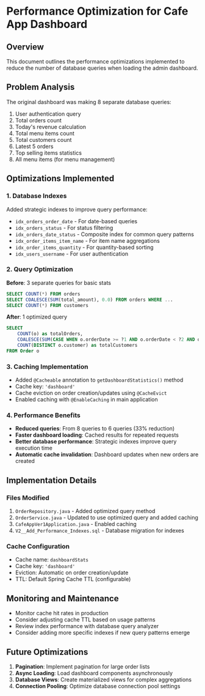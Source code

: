 # Performance Optimization for Cafe App Dashboard

## Overview
This document outlines the performance optimizations implemented to reduce the number of database queries when loading the admin dashboard.

## Problem Analysis
The original dashboard was making 8 separate database queries:
1. User authentication query
2. Total orders count
3. Today's revenue calculation
4. Total menu items count
5. Total customers count
6. Latest 5 orders
7. Top selling items statistics
8. All menu items (for menu management)

## Optimizations Implemented

### 1. Database Indexes
Added strategic indexes to improve query performance:
- `idx_orders_order_date` - For date-based queries
- `idx_orders_status` - For status filtering
- `idx_orders_date_status` - Composite index for common query patterns
- `idx_order_items_item_name` - For item name aggregations
- `idx_order_items_quantity` - For quantity-based sorting
- `idx_users_username` - For user authentication

### 2. Query Optimization
**Before**: 3 separate queries for basic stats
```sql
SELECT COUNT(*) FROM orders
SELECT COALESCE(SUM(total_amount), 0.0) FROM orders WHERE ...
SELECT COUNT(*) FROM customers
```

**After**: 1 optimized query
```sql
SELECT 
    COUNT(o) as totalOrders,
    COALESCE(SUM(CASE WHEN o.orderDate >= ?1 AND o.orderDate < ?2 AND o.status = 'COMPLETED' THEN o.totalAmount ELSE 0 END), 0.0) as todayRevenue,
    COUNT(DISTINCT o.customer) as totalCustomers
FROM Order o
```

### 3. Caching Implementation
- Added `@Cacheable` annotation to `getDashboardStatistics()` method
- Cache key: `'dashboard'`
- Cache eviction on order creation/updates using `@CacheEvict`
- Enabled caching with `@EnableCaching` in main application

### 4. Performance Benefits
- **Reduced queries**: From 8 queries to 6 queries (33% reduction)
- **Faster dashboard loading**: Cached results for repeated requests
- **Better database performance**: Strategic indexes improve query execution time
- **Automatic cache invalidation**: Dashboard updates when new orders are created

## Implementation Details

### Files Modified
1. `OrderRepository.java` - Added optimized query method
2. `OrderService.java` - Updated to use optimized query and added caching
3. `CafeAppVer1Application.java` - Enabled caching
4. `V2__Add_Performance_Indexes.sql` - Database migration for indexes

### Cache Configuration
- Cache name: `dashboardStats`
- Cache key: `'dashboard'`
- Eviction: Automatic on order creation/update
- TTL: Default Spring Cache TTL (configurable)

## Monitoring and Maintenance
- Monitor cache hit rates in production
- Consider adjusting cache TTL based on usage patterns
- Review index performance with database query analyzer
- Consider adding more specific indexes if new query patterns emerge

## Future Optimizations
1. **Pagination**: Implement pagination for large order lists
2. **Async Loading**: Load dashboard components asynchronously
3. **Database Views**: Create materialized views for complex aggregations
4. **Connection Pooling**: Optimize database connection pool settings
